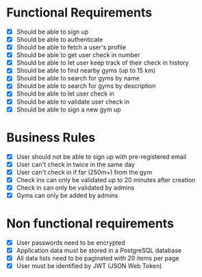 # Functional Requirements

- [x] Should be able to sign up
- [x] Should be able to authenticate
- [x] Should be able to fetch a user's profile
- [x] Should be able to get user check in number
- [x] Should be able to let user keep track of their check in history
- [x] Should be able to find nearby gyms (up to 15 km)
- [x] Should be able to search for gyms by name
- [x] Should be able to search for gyms by description
- [x] Should be able to let user check in
- [x] Should be able to validate user check in
- [x] Should be able to sign a new gym up

# Business Rules

- [x] User should not be able to sign up with pre-registered email
- [x] User can't check in twice in the same day
- [x] User can't check in if far (250m+) from the gym
- [x] Check ins can only be validated up to 20 minutes after creation
- [x] Check in can only be validated by admins
- [x] Gyms can only be added by admins

# Non functional requirements

- [x] User passwords need to be encrypted
- [x] Application data must be stored in a PostgreSQL database
- [x] All data lists need to be paginated with 20 items per page
- [x] User must be identified by JWT (JSON Web Token)
